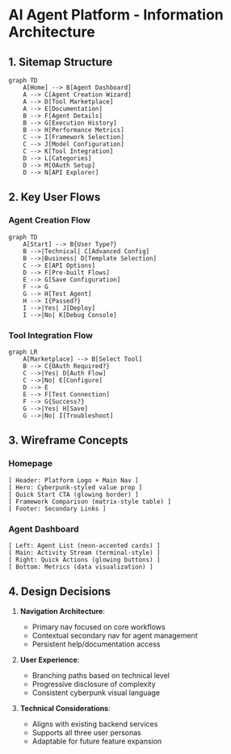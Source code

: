 # AI Agent Platform - Information Architecture

## 1. Sitemap Structure

```mermaid
graph TD
    A[Home] --> B[Agent Dashboard]
    A --> C[Agent Creation Wizard]
    A --> D[Tool Marketplace]
    A --> E[Documentation]
    B --> F[Agent Details]
    B --> G[Execution History]
    B --> H[Performance Metrics]
    C --> I[Framework Selection]
    C --> J[Model Configuration]
    C --> K[Tool Integration]
    D --> L[Categories]
    D --> M[OAuth Setup]
    D --> N[API Explorer]
```

## 2. Key User Flows

### Agent Creation Flow
```mermaid
graph TD
    A[Start] --> B{User Type?}
    B -->|Technical| C[Advanced Config]
    B -->|Business| D[Template Selection]
    C --> E[API Options]
    D --> F[Pre-built Flows]
    E --> G[Save Configuration]
    F --> G
    G --> H[Test Agent]
    H --> I{Passed?}
    I -->|Yes| J[Deploy]
    I -->|No| K[Debug Console]
```

### Tool Integration Flow
```mermaid
graph LR
    A[Marketplace] --> B[Select Tool]
    B --> C{OAuth Required?}
    C -->|Yes| D[Auth Flow]
    C -->|No| E[Configure]
    D --> E
    E --> F[Test Connection]
    F --> G{Success?}
    G -->|Yes| H[Save]
    G -->|No| I[Troubleshoot]
```

## 3. Wireframe Concepts

### Homepage
```
[ Header: Platform Logo + Main Nav ]
[ Hero: Cyberpunk-styled value prop ]
[ Quick Start CTA (glowing border) ]
[ Framework Comparison (matrix-style table) ]
[ Footer: Secondary Links ]
```

### Agent Dashboard
```
[ Left: Agent List (neon-accented cards) ]
[ Main: Activity Stream (terminal-style) ]
[ Right: Quick Actions (glowing buttons) ]
[ Bottom: Metrics (data visualization) ]
```

## 4. Design Decisions

1. **Navigation Architecture**:
   - Primary nav focused on core workflows
   - Contextual secondary nav for agent management
   - Persistent help/documentation access

2. **User Experience**:
   - Branching paths based on technical level
   - Progressive disclosure of complexity
   - Consistent cyberpunk visual language

3. **Technical Considerations**:
   - Aligns with existing backend services
   - Supports all three user personas
   - Adaptable for future feature expansion